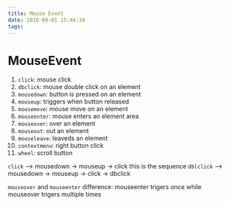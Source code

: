 ```yaml
---
title: Mouse Event 
date: 2018-09-01 15:44:34
tags:
---
```


# MouseEvent

1. `click`: mouse click
2. `dbclick`: mouse double click on an element
3. `mousedown`: button is pressed on an element
4. `mouseup`: triggers when button released
5. `mousemove`: mouse move on an element
6. `mouseenter`: mouse enters an element area
7. `mouseover`: over an element
8. `mouseout`: out an element 
9. `mouseleave`: leaveds an element
10. `contextmenu`: right button click
11. `wheel`: scroll button


`click` --> mousedown -> mouseup -> click this is the sequence
`dblclick` --> mousedown -> mouseup -> click -> dbclick

`mouseover` and `mouseenter` difference: mouseenter trigers once while mouseover trigers multiple times 

